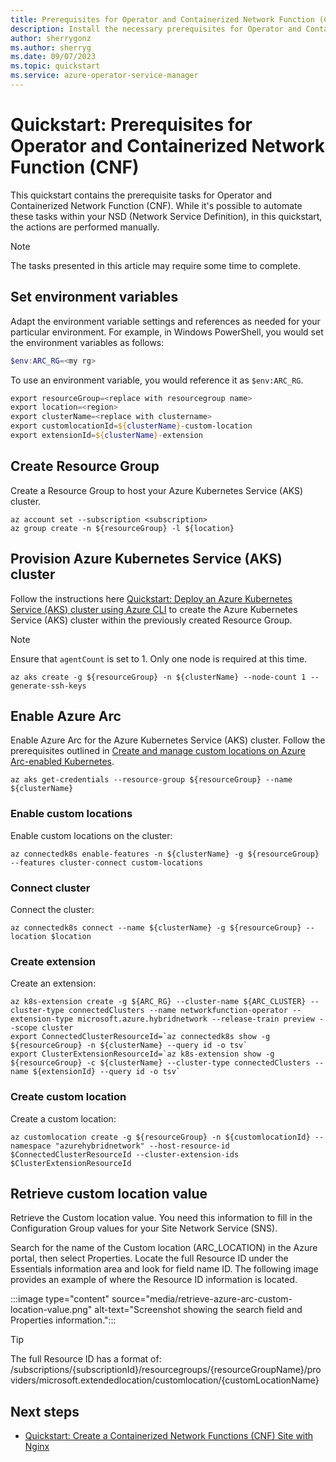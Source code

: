 ```yaml
---
title: Prerequisites for Operator and Containerized Network Function (CNF)
description: Install the necessary prerequisites for Operator and Containerized Network Function (CNF).
author: sherrygonz
ms.author: sherryg
ms.date: 09/07/2023
ms.topic: quickstart
ms.service: azure-operator-service-manager
---
```


# Quickstart: Prerequisites for Operator and Containerized Network Function (CNF)

 This quickstart contains the prerequisite tasks for Operator and Containerized Network Function (CNF). While it's possible to automate these tasks within your NSD (Network Service Definition), in this quickstart, the actions are performed manually.

> [!NOTE]
> The tasks presented in this article may require some time to complete.

## Set environment variables

Adapt the environment variable settings and references as needed for your particular environment. For example, in Windows PowerShell, you would set the environment variables as follows:

```powershell
$env:ARC_RG=<my rg>
``````

To use an environment variable, you would reference it as `$env:ARC_RG`.

```powershell
export resourceGroup=<replace with resourcegroup name>
export location=<region>
export clusterName=<replace with clustername>
export customlocationId=${clusterName}-custom-location
export extensionId=${clusterName}-extension
``````

## Create Resource Group

Create a Resource Group to host your Azure Kubernetes Service (AKS) cluster.

```azurecli
az account set --subscription <subscription>
az group create -n ${resourceGroup} -l ${location}
``````

## Provision Azure Kubernetes Service (AKS) cluster

Follow the instructions here [Quickstart: Deploy an Azure Kubernetes Service (AKS) cluster using Azure CLI](../aks/learn/quick-kubernetes-deploy-cli.md) to create the Azure Kubernetes Service (AKS) cluster within the previously created Resource Group.


> [!NOTE]
> Ensure that `agentCount` is set to 1. Only one node is required at this time.

```azurecli
az aks create -g ${resourceGroup} -n ${clusterName} --node-count 1 --generate-ssh-keys
``````

## Enable Azure Arc

Enable Azure Arc for the Azure Kubernetes Service (AKS) cluster. Follow the prerequisites outlined in 
[Create and manage custom locations on Azure Arc-enabled Kubernetes](../azure-arc/kubernetes/custom-locations.md).


```azurecli
az aks get-credentials --resource-group ${resourceGroup} --name ${clusterName}
``````

### Enable custom locations

Enable custom locations on the cluster:

```azurecli
az connectedk8s enable-features -n ${clusterName} -g ${resourceGroup} --features cluster-connect custom-locations
``````

### Connect cluster

Connect the cluster:

```azurecli
az connectedk8s connect --name ${clusterName} -g ${resourceGroup} --location $location
``````

### Create extension

Create an extension:

```azurecli
az k8s-extension create -g ${ARC_RG} --cluster-name ${ARC_CLUSTER} --cluster-type connectedClusters --name networkfunction-operator --extension-type microsoft.azure.hybridnetwork --release-train preview --scope cluster
export ConnectedClusterResourceId=`az connectedk8s show -g ${resourceGroup} -n ${clusterName} --query id -o tsv`
export ClusterExtensionResourceId=`az k8s-extension show -g ${resourceGroup} -c ${clusterName} --cluster-type connectedClusters --name ${extensionId} --query id -o tsv`
``````

### Create custom location

Create a custom location:

```azurecli
az customlocation create -g ${resourceGroup} -n ${customlocationId} --namespace "azurehybridnetwork" --host-resource-id $ConnectedClusterResourceId --cluster-extension-ids $ClusterExtensionResourceId
``````

## Retrieve custom location value

Retrieve the Custom location value. You need this information to fill in the Configuration Group values for your Site Network Service (SNS).

Search for the name of the Custom location (ARC_LOCATION) in the Azure portal, then select Properties. Locate the full Resource ID under the Essentials information area and look for field name ID. The following image provides an example of where the Resource ID information is located.

:::image type="content" source="media/retrieve-azure-arc-custom-location-value.png" alt-text="Screenshot showing the search field and Properties  information.":::


> [!TIP]
> The full Resource ID has a format of: /subscriptions/{subscriptionId}/resourcegroups/{resourceGroupName}/providers/microsoft.extendedlocation/customlocation/{customLocationName}


## Next steps

- [Quickstart: Create a Containerized Network Functions (CNF) Site with Nginx](quickstart-containerized-network-function-create-site.md)